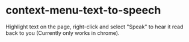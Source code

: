 # context-menu-text-to-speech
Highlight text on the page, right-click and select "Speak" to hear it read back to you (Currently only works in chrome).
